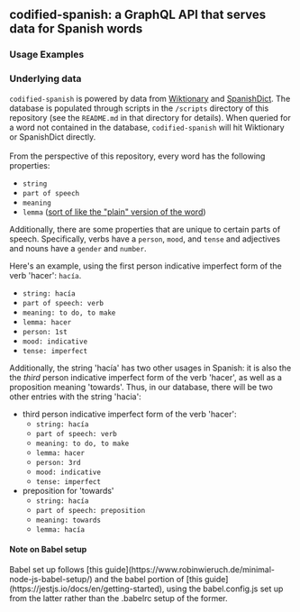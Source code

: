 <h2>codified-spanish: a GraphQL API that serves data for Spanish words</h2>

<h3>Usage Examples</h3>


<h3>Underlying data</h3>

`codified-spanish` is powered by data from [Wiktionary](https://en.wiktionary.org/wiki/Wiktionary:Main_Page) and [SpanishDict](https://www.spanishdict.com/).  The database is populated through scripts in the `/scripts` directory of this repository (see the `README.md` in that directory for details).  When queried for a word not contained in the database, `codified-spanish` will hit Wiktionary or SpanishDict directly.
<br><br>
From the perspective of this repository, every word has the following properties:
 - `string`
 - `part of speech`
 - `meaning`
 - `lemma` ([sort of like the "plain" version of the word](https://en.wikipedia.org/wiki/Lemma_(morphology)))

Additionally, there are some properties that are unique to certain parts of speech. Specifically, verbs have a `person`, `mood`, and `tense` and adjectives and nouns have a `gender` and `number`.

Here's an example, using the first person indicative imperfect form of the verb 'hacer': `hacía`.  
 - `string: hacía`
 - `part of speech: verb`
 - `meaning: to do, to make`
 - `lemma: hacer`
 - `person: 1st`
 - `mood: indicative`
 - `tense: imperfect`
 
 
Additionally, the string 'hacía' has two other usages in Spanish: it is also the the *third* person indicative imperfect form of the verb 'hacer', as well as a proposition meaning 'towards'.  Thus, in our database, there will be two other entries with the string 'hacia':
  - third person indicative imperfect form of the verb 'hacer':
      - `string: hacía`
      - `part of speech: verb`
      - `meaning: to do, to make`
      - `lemma: hacer`
      - `person: 3rd`
      - `mood: indicative`
      - `tense: imperfect`
 - preposition for 'towards'
    - `string: hacía`
    - `part of speech: preposition`
    - `meaning: towards`
    - `lemma: hacía`
    
    
<h4>Note on Babel setup</h4>
Babel set up follows [this guide](https://www.robinwieruch.de/minimal-node-js-babel-setup/) and the babel portion of [this guide](https://jestjs.io/docs/en/getting-started), using the babel.config.js set up from the latter rather than the .babelrc setup of the former.
 
